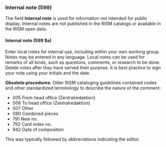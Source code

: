 ### Internal note (599)

The field **Internal note** is used for information not intended for public display. Internal notes are not published in the RISM catalogs or available in the RISM open data.  

#### Internal note (599 $a)  

Enter local notes for internal use, including within your own working group. Notes may be entered in any language. Local notes can be used for remarks of all kinds, such as questions,
comments, or research to be done. Delete notes after they have served their purpose. It is best practice to sign your note using your initials and the date.

**Obsolete procedures**: Older RISM cataloging guidelines contained codes and other standardized terminology to describe the nature of the comment:  
- 005 From head office (Zentralredaktion)  
- 006 To head office (Zentralredaktion)  
- 007 Other  
- 090 Combined pieces  
- 791 New no.  
- 792 Card index no.  
- 942 Date of composition  

This was typically followed by abbreviations indicating the editor.
